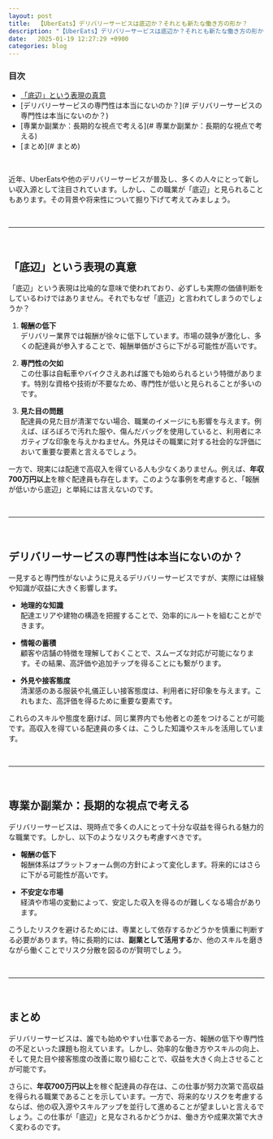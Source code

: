 ```yaml
---
layout: post
title:  【UberEats】デリバリーサービスは底辺か？それとも新たな働き方の形か？
description: "【UberEats】デリバリーサービスは底辺か？それとも新たな働き方の形か"
date:   2025-01-19 12:27:29 +0900
categories: blog
---
```


### 目次
- [「底辺」という表現の真意](#「底辺」という表現の真意)
- [デリバリーサービスの専門性は本当にないのか？](# デリバリーサービスの専門性は本当にないのか？)
- [専業か副業か：長期的な視点で考える](# 専業か副業か：長期的な視点で考える)
- [まとめ](# まとめ)

<br>

近年、UberEatsや他のデリバリーサービスが普及し、多くの人々にとって新しい収入源として注目されています。しかし、この職業が「底辺」と見られることもあります。その背景や将来性について掘り下げて考えてみましょう。

<br>

---

<br>

## 「底辺」という表現の真意

「底辺」という表現は比喩的な意味で使われており、必ずしも実際の価値判断をしているわけではありません。それでもなぜ「底辺」と言われてしまうのでしょうか？

1. **報酬の低下**  
   デリバリー業界では報酬が徐々に低下しています。市場の競争が激化し、多くの配達員が参入することで、報酬単価がさらに下がる可能性が高いです。

2. **専門性の欠如**  
   この仕事は自転車やバイクさえあれば誰でも始められるという特徴があります。特別な資格や技術が不要なため、専門性が低いと見られることが多いのです。

3. **見た目の問題**  
   配達員の見た目が清潔でない場合、職業のイメージにも影響を与えます。例えば、ぼろぼろで汚れた服や、傷んだバッグを使用していると、利用者にネガティブな印象を与えかねません。外見はその職業に対する社会的な評価において重要な要素と言えるでしょう。

一方で、現実には配達で高収入を得ている人も少なくありません。例えば、**年収700万円以上**を稼ぐ配達員も存在します。このような事例を考慮すると、「報酬が低いから底辺」と単純には言えないのです。

<br>

---

<br>

## デリバリーサービスの専門性は本当にないのか？

一見すると専門性がないように見えるデリバリーサービスですが、実際には経験や知識が収益に大きく影響します。

- **地理的な知識**  
  配達エリアや建物の構造を把握することで、効率的にルートを組むことができます。

- **情報の蓄積**  
  顧客や店舗の特徴を理解しておくことで、スムーズな対応が可能になります。その結果、高評価や追加チップを得ることにも繋がります。

- **外見や接客態度**  
  清潔感のある服装や礼儀正しい接客態度は、利用者に好印象を与えます。これもまた、高評価を得るために重要な要素です。

これらのスキルや態度を磨けば、同じ業界内でも他者との差をつけることが可能です。高収入を得ている配達員の多くは、こうした知識やスキルを活用しています。

<br>

---

<br>

## 専業か副業か：長期的な視点で考える

デリバリーサービスは、現時点で多くの人にとって十分な収益を得られる魅力的な職業です。しかし、以下のようなリスクも考慮すべきです。

- **報酬の低下**  
  報酬体系はプラットフォーム側の方針によって変化します。将来的にはさらに下がる可能性が高いです。

- **不安定な市場**  
  経済や市場の変動によって、安定した収入を得るのが難しくなる場合があります。

こうしたリスクを避けるためには、専業として依存するかどうかを慎重に判断する必要があります。特に長期的には、**副業として活用する**か、他のスキルを磨きながら働くことでリスク分散を図るのが賢明でしょう。

<br>

---

<br>

## まとめ

デリバリーサービスは、誰でも始めやすい仕事である一方、報酬の低下や専門性の不足といった課題も抱えています。しかし、効率的な働き方やスキルの向上、そして見た目や接客態度の改善に取り組むことで、収益を大きく向上させることが可能です。

さらに、**年収700万円以上**を稼ぐ配達員の存在は、この仕事が努力次第で高収益を得られる職業であることを示しています。一方で、将来的なリスクを考慮するならば、他の収入源やスキルアップを並行して進めることが望ましいと言えるでしょう。この仕事が「底辺」と見なされるかどうかは、働き方や成果次第で大きく変わるのです。
